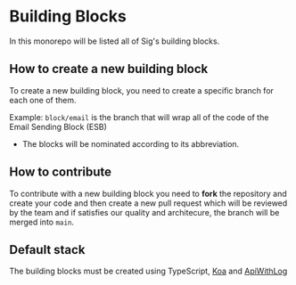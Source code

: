 # Building Blocks

In this monorepo will be listed all of Sig's building blocks.

## How to create a new building block
To create a new building block, you need to create a specific branch for each one of them.

Example: `block/email` is the branch that will wrap all of the code of the Email Sending Block (ESB)
* The blocks will be nominated according to its abbreviation.

## How to contribute
To contribute with a new building block you need to **fork** the repository and create your code and then create a new pull request which will be reviewed by the team and if satisfies our quality and architecure, the branch will be merged into `main`.

## Default stack
The building blocks must be created using TypeScript, [Koa](https://koajs.com/) and [ApiWithLog](https://github.com/entria/apiWithLog) 
